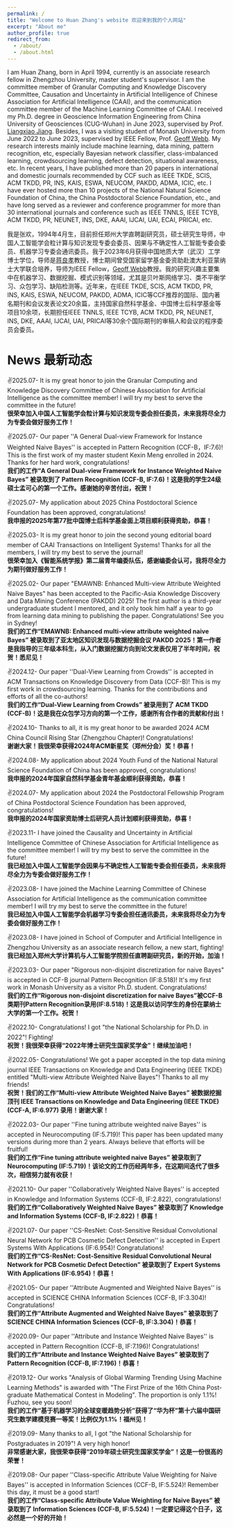 ```yaml
---
permalink: /
title: "Welcome to Huan Zhang's website 欢迎来到我的个人网站"
excerpt: "About me"
author_profile: true
redirect_from: 
  - /about/
  - /about.html
---
```


I am Huan Zhang, born in April 1994, currently is an associate research fellow in Zhengzhou University, master student's supervisor. I am the committee member of Granular Computing and Knowledge Discovery Committee, Causation and Uncertainty in Artificial Intelligence of Chinese Association for Artificial Intelligence (CAAI), and the communication committee member of the Machine Learning Committee of CAAI. I received my Ph.D. degree in Geoscience Information Engineering from China University of Geosciences (CUG-Wuhan) in June 2023, supervised by Prof. [Liangxiao Jiang](https://grzy.cug.edu.cn/jlx/zh_CN/). Besides, I was a visiting student of Monash University from June 2022 to June 2023, supervised by IEEE Fellow, Prof. [Geoff Webb](https://i.giwebb.com/). My research interests mainly include machine learning, data mining, pattern recognition, etc, especially Bayesian network classifier, class-imbalanced learning, crowdsourcing learning, defect detection, situational awareness, etc. In recent years, I have published more than 20 papers in international and domestic journals recommended by CCF such as IEEE TKDE, SCIS, ACM TKDD, PR, INS, KAIS, ESWA, NEUCOM, PAKDD, ADMA, ICIC, etc. I have ever hosted more than 10 projects of the National Natural Science Foundation of China, the China Postdoctoral Science Foundation, etc., and have long served as a reviewer and conference programmer for more than 30 international journals and conference such as IEEE TNNLS, IEEE TCYB, ACM TKDD, PR, NEUNET, INS, DKE, AAAI, IJCAI, UAI, ECAI, PRICAI, etc.

我是张欢，1994年4月生，目前担任郑州大学直聘副研究员，硕士研究生导师，中国人工智能学会粒计算与知识发现专委会委员、因果与不确定性人工智能专委会委员、机器学习专委会通讯委员。我于2023年6月获得中国地质大学（武汉）工学博士学位，导师是[蒋良孝](https://grzy.cug.edu.cn/jlx/zh_CN/)教授，博士期间曾受国家留学基金委资助赴澳大利亚蒙纳士大学联合培养，导师为IEEE Fellow，[Geoff Webb](https://i.giwebb.com/)教授。我的研究兴趣主要集中在机器学习、数据挖掘、模式识别等领域，尤其是贝叶斯网络学习、类不平衡学习、众包学习、缺陷检测等。近年来，在IEEE TKDE, SCIS, ACM TKDD, PR, INS, KAIS, ESWA, NEUCOM, PAKDD, ADMA, ICIC等CCF推荐的国际、国内著名期刊和会议发表论文20余篇，主持国家自然科学基金、中国博士后科学基金等项目10余项，长期担任IEEE TNNLS, IEEE TCYB, ACM TKDD, PR, NEUNET, INS, DKE, AAAI, IJCAI, UAI, PRICAI等30余个国际期刊的审稿人和会议的程序委员会委员。

News 最新动态
======

✌️2025.07- It is my great honor to join the Granular Computing and Knowledge Discovery Committee of Chinese Association for Artificial Intelligence as the committee member! I will try my best to serve the committee in the future!   
**很荣幸加入中国人工智能学会粒计算与知识发现专委会担任委员，未来我将尽全力为专委会做好服务工作！**

✌️2025.07- Our paper ''A General Dual-view Framework for Instance Weighted Naive Bayes'' is accepted in Pattern Recognition (CCF-B，IF:7.6)! This is the first work of my master student Kexin Meng enrolled in 2024. Thanks for her hard work, congratulations!  
**我们的工作“A General Dual-view Framework for Instance Weighted Naive Bayes” 被录取到了 Pattern Recognition (CCF-B, IF:7.6)！这是我的学生24级硕士孟可心的第一个工作。感谢她的辛苦付出，祝贺！**

✌️2025.07- My application about 2025 China Postdoctoral Science Foundation has been approved, congratulations!  
**我申报的2025年第77批中国博士后科学基金面上项目顺利获得资助，恭喜！**

✌️2025.03- It is my great honor to join the second young editorial board member of CAAI Transactions on Intelligent Systems! Thanks for all the members, I will try my best to serve the journal!  
**很荣幸加入《智能系统学报》第二届青年编委队伍，感谢编委会认可，我将尽全力为期刊做好服务工作！**

✌️2025.02- Our paper "EMAWNB: Enhanced Multi-view Attribute Weighted Naive Bayes" has been accepted to the Pacific-Asia Knowledge Discovery and Data Mining Conference (PAKDD) 2025! The first author is a third-year undergraduate student I mentored, and it only took him half a year to go from learning data mining to publishing the paper. Congratulations! See you in Sydney!  
**我们的工作“EMAWNB: Enhanced multi-view attribute weighted naive Bayes” 被录取到了亚太地区知识发现与数据挖掘会议 PAKDD 2025！第一作者是我指导的三年级本科生，从入门数据挖掘方向到论文发表仅用了半年时间，祝贺！悉尼见！**

✌️2024.12- Our paper ''Dual-View Learning from Crowds'' is accepted in ACM Transactions on Knowledge Discovery from Data (CCF-B)! This is my first work in crowdsourcing learning. Thanks for the contributions and efforts of all the co-authors!  
**我们的工作“Dual-View Learning from Crowds” 被录用到了 ACM TKDD (CCF-B)！这是我在众包学习方向的第一个工作，感谢所有合作者的贡献和付出！**

✌️2024.10- Thanks to all, it is my great honor to be awarded 2024 ACM China Council Rising Star (Zhengzhou Chapter)! Congratulations!  
**谢谢大家！我很荣幸获得2024年ACM新星奖（郑州分会）奖！恭喜！**

✌️2024.08- My application about 2024 Youth Fund of the National Natural Science Foundation of China has been approved, congratulations!  
**我申报的2024年国家自然科学基金青年基金顺利获得资助，恭喜！**

✌️2024.07- My application about 2024 the Postdoctoral Fellowship Program of China Postdoctoral Science Foundation has been approved, congratulations!  
**我申报的2024年国家资助博士后研究人员计划顺利获得资助，恭喜！**

✌️2023.11- I have joined the Causality and Uncertainty in Artificial Intelligence Committee of Chinese Association for Artificial Intelligence as the committee member! I will try my best to serve the committee in the future!   
**我已经加入中国人工智能学会因果与不确定性人工智能专委会担任委员，未来我将尽全力为专委会做好服务工作！**

✌️2023.08- I have joined the Machine Learning Committee of Chinese Association for Artificial Intelligence as the communication committee member! I will try my best to serve the committee in the future!   
**我已经加入中国人工智能学会机器学习专委会担任通讯委员，未来我将尽全力为专委会做好服务工作！**

✌️2023.08- I have joined in School of Computer and Artificial Intelligence in Zhengzhou University as an associate research fellow, a new start, fighting!   
**我已经加入郑州大学计算机与人工智能学院担任直聘副研究员，新的开始，加油！**

✌️2023.03- Our paper "Rigorous non-disjoint discretization for naive Bayes" is accepted in CCF-B journal Pattern Recognition (IF:8.518)! It's my first work in Monash University as a visitor Ph.D. student. Congratulations!  
**我们的工作“Rigorous non-disjoint discretization for naive Bayes”被CCF-B类期刊Pattern Recognition录用(IF:8.518)！这是我以访问学生的身份在蒙纳士大学的第一个工作。祝贺！**

✌️2022.10- Congratulations! I got "the National Scholarship for Ph.D. in 2022"! Fighting!  
**祝贺！我很荣幸获得“2022年博士研究生国家奖学金”！继续加油吧！**

✌️2022.05- Congratulations! We got a paper accepted in the top data mining journal IEEE Transactions on Knowledge and Data Engineering (IEEE TKDE) entitled "Multi-view Attribute Weighted Naive Bayes"! Thanks to all my friends!  
**祝贺！我们的工作“Multi-view Attribute Weighted Naive Bayes” 被数据挖掘顶刊 IEEE Transactions on Knowledge and Data Engineering (IEEE TKDE) (CCF-A, IF:6.977) 录用！谢谢大家！**

✌️2022.03- Our paper ''Fine tuning attribute weighted naive Bayes'' is accepted in Neurocomputing (IF:5.719)! This paper has been updated many versions during more than 2 years. Always believe that efforts will be fruitful!  
**我们的工作“Fine tuning attribute weighted naive Bayes” 被录取到了 Neurocomputing (IF:5.719)！该论文的工作历经两年多，在这期间迭代了很多次，相信努力就有收获！**

✌️2021.10- Our paper ''Collaboratively Weighted Naive Bayes'' is accepted in Knowledge and Information Systems (CCF-B, IF:2.822), congratulations!  
**我们的工作“Collaboratively Weighted Naive Bayes” 被录取到了 Knowledge and Information Systems (CCF-B, IF:2.822)！恭喜！**

✌️2021.07- Our paper ''CS-ResNet: Cost-Sensitive Residual Convolutional Neural Network for PCB Cosmetic Defect Detection'' is accepted in Expert Systems With Applications (IF:6.954)! Congratulations!  
**我们的工作“CS-ResNet: Cost-Sensitive Residual Convolutional Neural Network for PCB Cosmetic Defect Detection” 被录取到了 Expert Systems With Applications (IF:6.954)！恭喜！**

✌️2021.05- Our paper ''Attribute Augmented and Weighted Naive Bayes'' is accepted in SCIENCE CHINA Information Sciences (CCF-B, IF:3.304)! Congratulations!  
**我们的工作“Attribute Augmented and Weighted Naive Bayes” 被录取到了 SCIENCE CHINA Information Sciences (CCF-B, IF:3.304)！恭喜！**

✌️2020.09- Our paper ''Attribute and Instance Weighted Naive Bayes'' is accepted in Pattern Recognition (CCF-B, IF:7.196)! Congratulations!  
**我们的工作“Attribute and Instance Weighted Naive Bayes” 被录取到了 Pattern Recognition (CCF-B, IF:7.196)！恭喜！**

✌️2019.12- Our works "Analysis of Global Warming Trending Using Machine Learning Methods" is awarded with "The First Prize of the 16th China Post-graduate Mathematical Contest in Modeling". The proportion is only 1.1%! Fuzhou, see you soon!   
**我们的工作“基于机器学习的全球变暖趋势分析”获得了“华为杯”第十六届中国研究生数学建模竞赛一等奖！比例仅为1.1%！福州见！**

✌️2019.09- Many thanks to all, I got "the National Scholarship for Postgraduates in 2019"! A very high honor!  
**非常感谢大家，我很荣幸获得“2019年硕士研究生国家奖学金”！这是一份很高的荣誉！**

✌️2019.08- Our paper ''Class-specific Attribute Value Weighting for Naive Bayes'' is accepted in Information Sciences (CCF-B, IF:5.524)! Remember this day, it must be a good start!  
**我们的工作“Class-specific Attribute Value Weighting for Naive Bayes” 被录取到了 Information Sciences (CCF-B, IF:5.524)！一定要记得这个日子，这必然是一个好的开始！**
